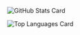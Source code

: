 ![GitHub Stats Card](https://github-readme-stats.vercel.app/api?username=CoreNion&count_private=true&show_icons=true&hide=stars&theme=yeblu)

![Top Languages Card](https://github-readme-stats.vercel.app/api/top-langs/?username=CoreNion&theme=yeblu)
